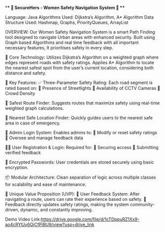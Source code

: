 \***\* 🚨 SecureHers - Women Safety Navigation System 🚨 \*\***

Language: Java Algorithms Used: Dijkstra’s Algorithm, A\* Algorithm Data Structure Used: Hashmap, Graphs, PriorityQueues, ArrayList

OVERVIEW: Our Women Safety Navigation System is a smart Path Finding tool designed to navigate Urban areas with enhanced security. Built using Graph based Algorithms and real time feedback with all important necessary features, It prioritises safety in every step.

🧠 Core Technology: Utilizes Dijkstra’s Algorithm on a weighted graph where edges represent roads with safety ratings. Applies A\* Algorithm to locate the nearest safest spot from the user’s current location, considering both distance and safety.

📌 Key Features: ✅ Three-Parameter Safety Rating: Each road segment is rated based on: 🔑 Presence of Streetlights 🔑 Availability of CCTV Cameras 🔑 Crowd Density

🧭 Safest Route Finder: Suggests routes that maximize safety using real-time weighted graph calculations.

📍 Nearest Safe Location Finder: Quickly guides users to the nearest safe area in case of emergency.

🔐 Admin Login System: Enables admins to: 🔑 Modify or reset safety ratings 🔑 Oversee and manage feedback data

🙋‍♀ User Registration & Login: Required for: 🔑 Securing access 🔑 Submitting verified feedback

🧾 Encrypted Passwords: User credentials are stored securely using basic encryption.

📦 Modular Architecture: Clean separation of logic across multiple classes for scalability and ease of maintenance.

🌟 Unique Value Proposition (UVP): 📢 User Feedback System: After navigating a route, users can rate their experience based on safety. 📢 Feedback directly updates safety ratings, making the system community-driven, dynamic, and constantly improving.

Demo Video Link:https://drive.google.com/file/d/1cTDppuRZ1Xx9-ao4cRYfJv6QjCfPiBU9/view?usp=drive_link
